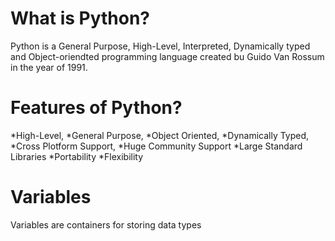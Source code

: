 # What is Python?
Python is a General Purpose, High-Level, Interpreted, Dynamically typed and Object-oriendted programming language created bu Guido Van Rossum in the year of 1991.

# Features of Python?
*High-Level,
*General Purpose,
*Object Oriented,
*Dynamically Typed,
*Cross Plotform Support,
*Huge Community Support
*Large Standard Libraries
*Portability
*Flexibility

# Variables
Variables are containers for storing data types
